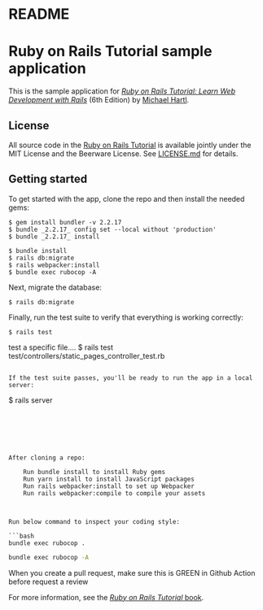 # README

# Ruby on Rails Tutorial sample application

This is the sample application for
[*Ruby on Rails Tutorial:
Learn Web Development with Rails*](https://www.railstutorial.org/)
(6th Edition)
by [Michael Hartl](https://www.michaelhartl.com/).

## License

All source code in the [Ruby on Rails Tutorial](https://www.railstutorial.org/)
is available jointly under the MIT License and the Beerware License. See
[LICENSE.md](LICENSE.md) for details.

## Getting started

To get started with the app, clone the repo and then install the needed gems:

```
$ gem install bundler -v 2.2.17
$ bundle _2.2.17_ config set --local without 'production'
$ bundle _2.2.17_ install

$ bundle install
$ rails db:migrate
$ rails webpacker:install
$ bundle exec rubocop -A

```

Next, migrate the database:

```
$ rails db:migrate
```

Finally, run the test suite to verify that everything is working correctly:

```
$ rails test
```
test a specific file....
$ rails test test/controllers/static_pages_controller_test.rb
```

If the test suite passes, you'll be ready to run the app in a local server:

```
$ rails server
```






After cloning a repo:

    Run bundle install to install Ruby gems
    Run yarn install to install JavaScript packages
    Run rails webpacker:install to set up Webpacker
    Run rails webpacker:compile to compile your assets



Run below command to inspect your coding style:

```bash
bundle exec rubocop .
```
```bash
bundle exec rubocop -A
```

When you create a pull request, make sure this is GREEN in Github Action before request a review

For more information, see the
[*Ruby on Rails Tutorial* book](https://www.railstutorial.org/book).
